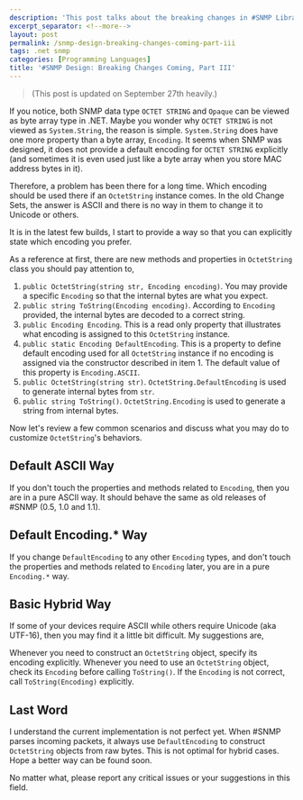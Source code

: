 ```yaml
---
description: 'This post talks about the breaking changes in #SNMP Library.'
excerpt_separator: <!--more-->
layout: post
permalink: /snmp-design-breaking-changes-coming-part-iii
tags: .net snmp
categories: [Programming Languages]
title: '#SNMP Design: Breaking Changes Coming, Part III'
---
```

> (This post is updated on September 27th heavily.)

If you notice, both SNMP data type `OCTET STRING` and `Opaque` can be viewed as byte array type in .NET. Maybe you wonder why `OCTET STRING` is not viewed as `System.String`, the reason is simple. `System.String` does have one more property than a byte array, `Encoding`. It seems when SNMP was designed, it does not provide a default encoding for `OCTET STRING` explicitly (and sometimes it is even used just like a byte array when you store MAC address bytes in it).
<!--more-->

Therefore, a problem has been there for a long time. Which encoding should be used there if an `OctetString` instance comes. In the old Change Sets, the answer is ASCII and there is no way in them to change it to Unicode or others.

It is in the latest few builds, I start to provide a way so that you can explicitly state which encoding you prefer.

As a reference at first, there are new methods and properties in `OctetString` class you should pay attention to,

1. `public OctetString(string str, Encoding encoding)`. You may provide a specific `Encoding` so that the internal bytes are what you expect.
1. `public string ToString(Encoding encoding)`. According to `Encoding` provided, the internal bytes are decoded to a correct string.
1. `public Encoding Encoding`. This is a read only property that illustrates what encoding is assigned to this `OctetString` instance.
1. `public static Encoding DefaultEncoding`. This is a property to define default encoding used for all `OctetString` instance if no encoding is assigned via the constructor described in item 1. The default value of this property is `Encoding.ASCII`.
1. `public OctetString(string str)`. `OctetString.DefaultEncoding` is used to generate internal bytes from `str`.
1. `public string ToString()`. `OctetString.Encoding` is used to generate a string from internal bytes.

Now let's review a few common scenarios and discuss what you may do to customize `OctetString`'s behaviors.

## Default ASCII Way
If you don't touch the properties and methods related to `Encoding`, then you are in a pure ASCII way. It should behave the same as old releases of #SNMP (0.5, 1.0 and 1.1).

## Default Encoding.* Way
If you change `DefaultEncoding` to any other `Encoding` types, and don't touch the properties and methods related to `Encoding` later, you are in a pure `Encoding.*` way.

## Basic Hybrid Way
If some of your devices require ASCII while others require Unicode (aka UTF-16), then you may find it a little bit difficult. My suggestions are,

Whenever you need to construct an `OctetString` object, specify its encoding explicitly. Whenever you need to use an `OctetString` object, check its `Encoding` before calling `ToString()`. If the `Encoding` is not correct, call `ToString(Encoding)` explicitly.

## Last Word
I understand the current implementation is not perfect yet. When #SNMP parses incoming packets, it always use `DefaultEncoding` to construct `OctetString` objects from raw bytes. This is not optimal for hybrid cases. Hope a better way can be found soon.

No matter what, please report any critical issues or your suggestions in this field.
